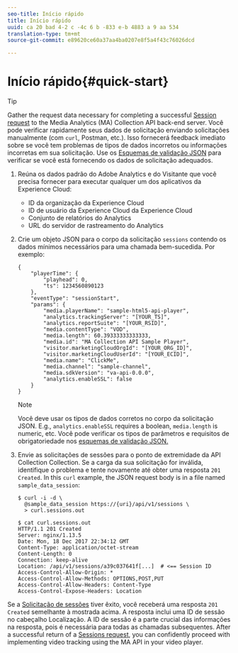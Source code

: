 ```yaml
---
seo-title: Início rápido
title: Início rápido
uuid: ca 20 bad 4-2 c -4c 6 b -833 e-b 4883 a 9 aa 534
translation-type: tm+mt
source-git-commit: e89620ce60a37aa4ba0207e8f5a4f43c76026dcd

---
```



# Início rápido{#quick-start}

>[!TIP]
>
>Gather the request data necessary for completing a successful [Session request](/help/media-collection-api/mc-api-ref/mc-api-sessions-req.md) to the Media Analytics (MA) Collection API back-end server. Você pode verificar rapidamente seus dados de solicitação enviando solicitações manualmente (com `curl`, Postman, etc.). Isso fornecerá feedback imediato sobre se você tem problemas de tipos de dados incorretos ou informações incorretas em sua solicitação. Use os [Esquemas de validação JSON](/help/media-collection-api/mc-api-ref/mc-api-json-validation.md) para verificar se você está fornecendo os dados de solicitação adequados.

1. Reúna os dados padrão do Adobe Analytics e do Visitante que você precisa fornecer para executar qualquer um dos aplicativos da Experience Cloud:

   * ID da organização da Experience Cloud
   * ID de usuário da Experience Cloud da Experience Cloud
   * Conjunto de relatórios do Analytics
   * URL do servidor de rastreamento do Analytics

1. Crie um objeto JSON para o corpo da solicitação `sessions` contendo os dados mínimos necessários para uma chamada bem-sucedida. Por exemplo:

   ```
   { 
       "playerTime": { 
           "playhead": 0, 
           "ts": 1234560890123 
       }, 
       "eventType": "sessionStart", 
       "params": { 
           "media.playerName": "sample-html5-api-player", 
           "analytics.trackingServer": "[YOUR_TS]", 
           "analytics.reportSuite": "[YOUR_RSID]", 
           "media.contentType": "VOD", 
           "media.length": 60.39333333333333, 
           "media.id": "MA Collection API Sample Player", 
           "visitor.marketingCloudOrgId": "[YOUR_ORG_ID]", 
           "visitor.marketingCloudUserId": "[YOUR_ECID]",
           "media.name": "ClickMe", 
           "media.channel": "sample-channel", 
           "media.sdkVersion": "va-api-0.0.0", 
           "analytics.enableSSL": false 
       } 
   }
   ```

   >[!NOTE]
   >
   >Você deve usar os tipos de dados corretos no corpo da solicitação JSON. E.g., `analytics.enableSSL` requires a boolean, `media.length` is numeric, etc. Você pode verificar os tipos de parâmetros e requisitos de obrigatoriedade nos [esquemas de validação JSON.](/help/media-collection-api/mc-api-impl/mc-api-validate-reqs.md)

1. Envie as solicitações de sessões para o ponto de extremidade da API Collection Collection. Se a carga da sua solicitação for inválida, identifique o problema e tente novamente até obter uma resposta `201 Created`. In this `curl` example, the JSON request body is in a file named `sample_data_session`:

   ```
   $ curl -i -d \ 
     @sample_data_session https://{uri}/api/v1/sessions \ 
     > curl.sessions.out 
   
   $ cat curl.sessions.out 
   HTTP/1.1 201 Created 
   Server: nginx/1.13.5 
   Date: Mon, 18 Dec 2017 22:34:12 GMT 
   Content-Type: application/octet-stream 
   Content-Length: 0 
   Connection: keep-alive 
   Location: /api/v1/sessions/a39c037641f[...]  # <== Session ID  
   Access-Control-Allow-Origin: * 
   Access-Control-Allow-Methods: OPTIONS,POST,PUT 
   Access-Control-Allow-Headers: Content-Type 
   Access-Control-Expose-Headers: Location
   ```

Se a [Solicitação de sessões](/help/media-collection-api/mc-api-ref/mc-api-sessions-req.md) tiver êxito, você receberá uma resposta `201 Created` semelhante à mostrada acima. A resposta inclui uma ID de sessão no cabeçalho Localização. A ID de sessão é a parte crucial das informações na resposta, pois é necessária para todas as chamadas subsequentes. After a successful return of a [Sessions request](/help/media-collection-api/mc-api-ref/mc-api-sessions-req.md), you can confidently proceed with implementing video tracking using the MA API in your video player.
